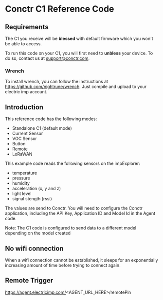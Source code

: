 # Conctr C1 Reference Code #

## Requirements ##
The C1 you receive will be **blessed** with default firmware which you won't be able to access.

To run this code on your C1, you will first need to **unbless** your device. To do so, contact us at <support@conctr.com>.

### Wrench ###
To install wrench, you can follow the instructions at <https://github.com/nightrune/wrench>.
Just compile and upload to your electric imp account.


## Introduction ##
This reference code has the following modes:
* Standalone C1 (default mode)
* Current Sensor
* VOC Sensor
* Button
* Remote
* LoRaWAN



This example code reads the following sensors on the impExplorer:
* temperature
* pressure
* humidity
* acceleration (x, y and z)
* light level
* signal stength (rssi)

The values are send to Conctr. You will need to configure the Conctr application, including the API Key, Application ID and Model Id in the Agent code.

Note: The C1 code is configured to send data to a different model depending on the model created

## No wifi connection ##
When a wifi connection cannot be established, it sleeps for an exponentially increasing amount of time before trying to connect again.

## Remote Trigger ##
https://agent.electricimp.com/<AGENT_URL_HERE>/remotePin
